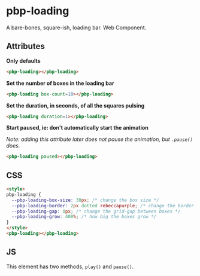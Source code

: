 # pbp-loading

A bare-bones, square-ish, loading bar.  Web Component.

## Attributes

**Only defaults**

```html
<pbp-loading></pbp-loading>
```

**Set the number of boxes in the loading bar**

```html
<pbp-loading box-count=10></pbp-loading>
```

**Set the duration, in seconds, of all the squares pulsing**

```html
<pbp-loading duration=1></pbp-loading>
```

**Start paused, ie: don't automatically start the animation**

_Note: adding this attribute later does not pause the animation, but `.pause()` does._

```html
<pbp-loading paused></pbp-loading>
```

## CSS

```html
<style>
pbp-loading {
  --pbp-loading-box-size: 30px; /* change the box size */
  --pbp-loading-border: 2px dotted rebeccapurple; /* change the border on the boxes */
  --pbp-loading-gap: 0px; /* change the grid-gap between boxes */
  --pbp-loading-grow: 400%; /* how big the boxes grow */
}
</style>
<pbp-loading></pbp-loading>
```

## JS

This element has two methods, `play()` and `pause()`.
